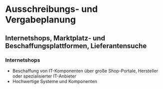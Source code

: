 # Ausschreibungs- und Vergabeplanung

## Internetshops, Marktplatz- und Beschaffungsplattformen, Lieferantensuche

### Internetshops
- Beschaffung von IT-Komponenten über große Shop-Portale, Hersteller oder spezialisierter IT-Anbieter
- Hochwertige Systeme und Komponenten
